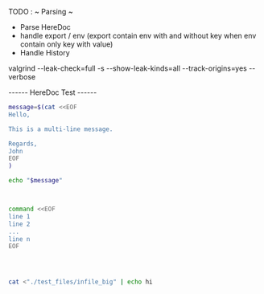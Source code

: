 TODO :
~ Parsing ~

- Parse HereDoc
- handle export / env (export contain env with and without key when env contain only key with value)
- Handle History



valgrind --leak-check=full -s --show-leak-kinds=all --track-origins=yes --verbose


------ HereDoc Test ------
```bash
message=$(cat <<EOF
Hello,

This is a multi-line message.

Regards,
John
EOF
)

echo "$message"



command <<EOF
line 1
line 2
...
line n
EOF




cat <"./test_files/infile_big" | echo hi 


```
